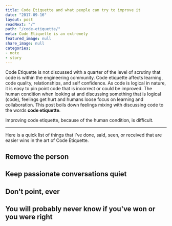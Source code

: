 ```yaml
---
title: Code Etiquette and what people can try to improve it
date: "2017-09-16"
layout: post
readNext: "/"
path: "/code-etiquette/"
meta: Code Etiquette is an extremely 
featured_image: null
share_image: null
categories:
- note
- story
---
```


Code Etiquette is not discussed with a quarter of the level of scrutiny that code is within the engineering community. Code etiquette affects learning, code quality, relationships, and self confidence. As code is logical in nature, it is easy to pin point code that is incorrect or could be improved. The human condition when looking at and discussing something that is logical (code), feelings get hurt and humans loose focus on learning and collaboration. This post boils down feelings mixing with discussing code to the words **code etiquette**.

Improving code etiquette, because of the human condition, is difficult. 

---

Here is a quick list of things that I've done, said, seen, or received that are easier wins in the art of Code Etiquette.

## Remove the person

## Keep passionate conversations quiet

## Don't point, ever

## You will probably never know if you've won or you were right
